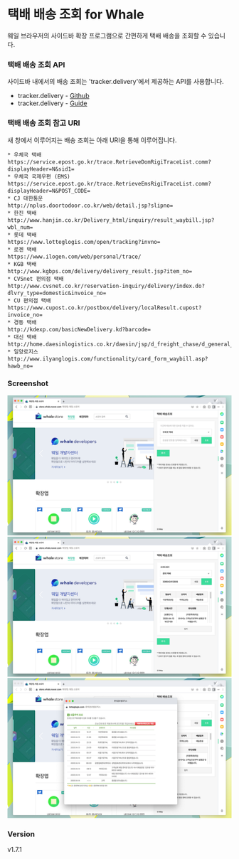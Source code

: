 # 택배 배송 조회 for Whale
웨일 브라우저의 사이드바 확장 프로그램으로 간편하게 택배 배송을 조회할 수 있습니다.

### 택배 배송 조회 API
사이드바 내에서의 배송 조회는 'tracker.delivery'에서 제공하는 API를 사용합니다.
* tracker.delivery - [Github](https://github.com/shlee322/delivery-tracker)
* tracker.delivery - [Guide](https://tracker.delivery/guide/)


### 택배 배송 조회 참고 URI
새 창에서 이루어지는 배송 조회는 아래 URI을 통해 이루어집니다.
```
* 우체국 택배 
https://service.epost.go.kr/trace.RetrieveDomRigiTraceList.comm?displayHeader=N&sid1=
* 우체국 국제우편 (EMS)
https://service.epost.go.kr/trace.RetrieveEmsRigiTraceList.comm?displayHeader=N&POST_CODE=
* CJ 대한통운
http://nplus.doortodoor.co.kr/web/detail.jsp?slipno=
* 한진 택배
http://www.hanjin.co.kr/Delivery_html/inquiry/result_waybill.jsp?wbl_num=
* 롯데 택배
https://www.lotteglogis.com/open/tracking?invno=
* 로젠 택배
https://www.ilogen.com/web/personal/trace/
* KGB 택배
http://www.kgbps.com/delivery/delivery_result.jsp?item_no=
* CVSnet 편의점 택배
http://www.cvsnet.co.kr/reservation-inquiry/delivery/index.do?dlvry_type=domestic&invoice_no=
* CU 편의점 택배
https://www.cupost.co.kr/postbox/delivery/localResult.cupost?invoice_no=
* 경동 택배
http://kdexp.com/basicNewDelivery.kd?barcode=
* 대신 택배
http://home.daesinlogistics.co.kr/daesin/jsp/d_freight_chase/d_general_process2.jsp
* 일양로지스
http://www.ilyanglogis.com/functionality/card_form_waybill.asp?hawb_no=
```

### Screenshot
![Capture](/src/imgs/screenshot-1.png)
![Capture](/src/imgs/screenshot-2.png)
![Capture](/src/imgs/screenshot-3.png)

### Version
v1.7.1